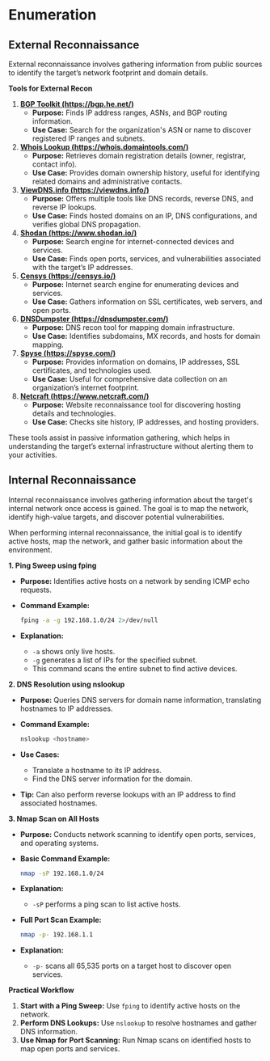 # Enumeration

## External Reconnaissance

External reconnaissance involves gathering information from public sources to identify the target’s network footprint and domain details.

**Tools for External Recon**

1. [**BGP Toolkit (https://bgp.he.net/)**](https://bgp.he.net/)
   * **Purpose:** Finds IP address ranges, ASNs, and BGP routing information.
   * **Use Case:** Search for the organization's ASN or name to discover registered IP ranges and subnets.
2. [**Whois Lookup (https://whois.domaintools.com/)**](https://whois.domaintools.com/)
   * **Purpose:** Retrieves domain registration details (owner, registrar, contact info).
   * **Use Case:** Provides domain ownership history, useful for identifying related domains and administrative contacts.
3. [**ViewDNS.info (https://viewdns.info/)**](https://viewdns.info/)
   * **Purpose:** Offers multiple tools like DNS records, reverse DNS, and reverse IP lookups.
   * **Use Case:** Finds hosted domains on an IP, DNS configurations, and verifies global DNS propagation.
4. [**Shodan (https://www.shodan.io/)**](https://www.shodan.io/)
   * **Purpose:** Search engine for internet-connected devices and services.
   * **Use Case:** Finds open ports, services, and vulnerabilities associated with the target’s IP addresses.
5. [**Censys (https://censys.io/)**](https://censys.io/)
   * **Purpose:** Internet search engine for enumerating devices and services.
   * **Use Case:** Gathers information on SSL certificates, web servers, and open ports.
6. [**DNSDumpster (https://dnsdumpster.com/)**](https://dnsdumpster.com/)
   * **Purpose:** DNS recon tool for mapping domain infrastructure.
   * **Use Case:** Identifies subdomains, MX records, and hosts for domain mapping.
7. [**Spyse (https://spyse.com/)**](https://spyse.com/)
   * **Purpose:** Provides information on domains, IP addresses, SSL certificates, and technologies used.
   * **Use Case:** Useful for comprehensive data collection on an organization’s internet footprint.
8. [**Netcraft (https://www.netcraft.com/)**](https://www.netcraft.com/)
   * **Purpose:** Website reconnaissance tool for discovering hosting details and technologies.
   * **Use Case:** Checks site history, IP addresses, and hosting providers.

These tools assist in passive information gathering, which helps in understanding the target’s external infrastructure without alerting them to your activities.

## Internal Reconnaissance

Internal reconnaissance involves gathering information about the target's internal network once access is gained. The goal is to map the network, identify high-value targets, and discover potential vulnerabilities.

When performing internal reconnaissance, the initial goal is to identify active hosts, map the network, and gather basic information about the environment.

**1. Ping Sweep using fping**

* **Purpose:** Identifies active hosts on a network by sending ICMP echo requests.
*   **Command Example:**

    ```bash
    fping -a -g 192.168.1.0/24 2>/dev/null
    ```
* **Explanation:**
  * `-a` shows only live hosts.
  * `-g` generates a list of IPs for the specified subnet.
  * This command scans the entire subnet to find active devices.

**2. DNS Resolution using nslookup**

* **Purpose:** Queries DNS servers for domain name information, translating hostnames to IP addresses.
*   **Command Example:**

    ```bash
    nslookup <hostname>
    ```
* **Use Cases:**
  * Translate a hostname to its IP address.
  * Find the DNS server information for the domain.
* **Tip:** Can also perform reverse lookups with an IP address to find associated hostnames.

**3. Nmap Scan on All Hosts**

* **Purpose:** Conducts network scanning to identify open ports, services, and operating systems.
*   **Basic Command Example:**

    ```bash
    nmap -sP 192.168.1.0/24
    ```
* **Explanation:**
  * `-sP` performs a ping scan to list active hosts.
*   **Full Port Scan Example:**

    ```bash
    nmap -p- 192.168.1.1
    ```
* **Explanation:**
  * `-p-` scans all 65,535 ports on a target host to discover open services.

**Practical Workflow**

1. **Start with a Ping Sweep:** Use `fping` to identify active hosts on the network.
2. **Perform DNS Lookups:** Use `nslookup` to resolve hostnames and gather DNS information.
3. **Use Nmap for Port Scanning:** Run Nmap scans on identified hosts to map open ports and services.
